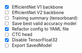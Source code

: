 - [X] EfficientNet V1 backbone
- [ ] EfficientNet V2 backbone
- [ ] Training summary (tensorboard)
- [ ] Save best valid accuracy model
- [X] Refactor config to YAML file
- [ ] CTC head
- [X] Disable TensorFloat32
- [ ] Export SavedModel
